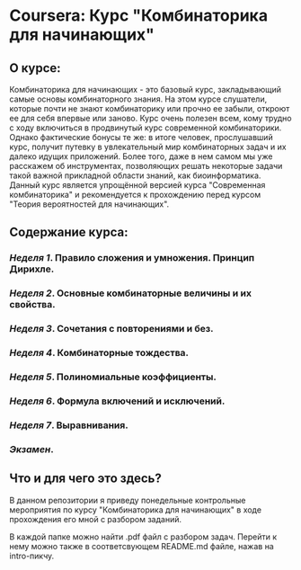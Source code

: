 # Coursera: Курс "Комбинаторика для начинающих"

## О курсе:
Комбинаторика для начинающих - это базовый курс, закладывающий самые основы комбинаторного знания.  На этом курсе слушатели, которые почти не знают комбинаторику или прочно ее забыли, откроют ее для себя впервые или заново. Курс очень полезен всем, кому трудно с ходу включиться в продвинутый курс современной комбинаторики. Однако фактические бонусы те же: в итоге человек, прослушавший курс, получит путевку в увлекательный мир комбинаторных задач и их далеко идущих приложений. Более того, даже в нем самом мы уже расскажем об инструментах, позволяющих решать некоторые задачи такой важной прикладной области знаний, как биоинформатика.  Данный курс является упрощённой версией курса "Современная комбинаторика" и рекомендуется к прохождению перед курсом "Теория вероятностей для начинающих".

## Содержание курса:

### _Неделя 1_. Правило сложения и умножения. Принцип Дирихле.
### _Неделя 2_. Основные комбинаторные величины и их свойства.
### _Неделя 3_. Сочетания с повторениями и без.
### _Неделя 4_. Комбинаторные тождества.
### _Неделя 5_. Полиномиальные коэффициенты.
### _Неделя 6_. Формула включений и исключений.
### _Неделя 7_. Выравнивания.
### **_Экзамен_**.

## Что и для чего это здесь?
В данном репозитории я приведу понедельные контрольные мероприятия по курсу "Комбинаторика для начинающих" в ходе прохождения его мной с разбором заданий.

В каждой папке можно найти .pdf файл с разбором задач. Перейти к нему можно также в соответсвующем README.md файле, нажав на intro-пикчу.
